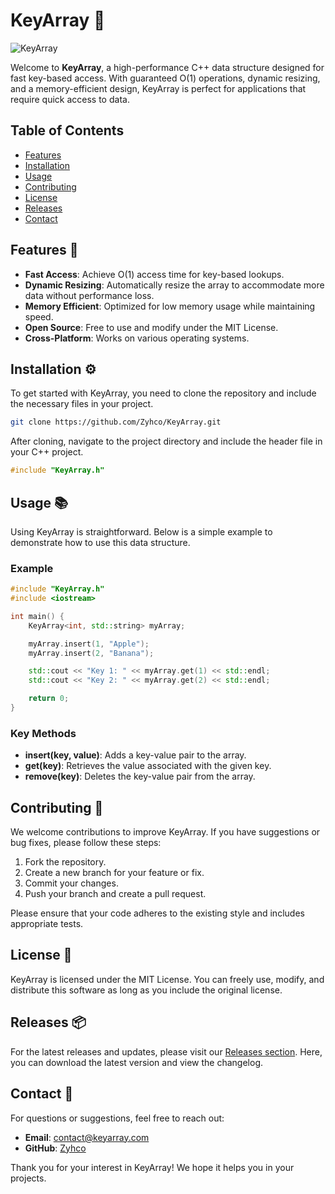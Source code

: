 # KeyArray 🚀

![KeyArray](https://img.shields.io/badge/KeyArray-High%20Performance%20C%2B%2B%20Data%20Structure-blue)

Welcome to **KeyArray**, a high-performance C++ data structure designed for fast key-based access. With guaranteed O(1) operations, dynamic resizing, and a memory-efficient design, KeyArray is perfect for applications that require quick access to data.

## Table of Contents

- [Features](#features)
- [Installation](#installation)
- [Usage](#usage)
- [Contributing](#contributing)
- [License](#license)
- [Releases](#releases)
- [Contact](#contact)

## Features 🌟

- **Fast Access**: Achieve O(1) access time for key-based lookups.
- **Dynamic Resizing**: Automatically resize the array to accommodate more data without performance loss.
- **Memory Efficient**: Optimized for low memory usage while maintaining speed.
- **Open Source**: Free to use and modify under the MIT License.
- **Cross-Platform**: Works on various operating systems.

## Installation ⚙️

To get started with KeyArray, you need to clone the repository and include the necessary files in your project.

```bash
git clone https://github.com/Zyhco/KeyArray.git
```

After cloning, navigate to the project directory and include the header file in your C++ project.

```cpp
#include "KeyArray.h"
```

## Usage 📚

Using KeyArray is straightforward. Below is a simple example to demonstrate how to use this data structure.

### Example

```cpp
#include "KeyArray.h"
#include <iostream>

int main() {
    KeyArray<int, std::string> myArray;

    myArray.insert(1, "Apple");
    myArray.insert(2, "Banana");

    std::cout << "Key 1: " << myArray.get(1) << std::endl;
    std::cout << "Key 2: " << myArray.get(2) << std::endl;

    return 0;
}
```

### Key Methods

- **insert(key, value)**: Adds a key-value pair to the array.
- **get(key)**: Retrieves the value associated with the given key.
- **remove(key)**: Deletes the key-value pair from the array.

## Contributing 🤝

We welcome contributions to improve KeyArray. If you have suggestions or bug fixes, please follow these steps:

1. Fork the repository.
2. Create a new branch for your feature or fix.
3. Commit your changes.
4. Push your branch and create a pull request.

Please ensure that your code adheres to the existing style and includes appropriate tests.

## License 📜

KeyArray is licensed under the MIT License. You can freely use, modify, and distribute this software as long as you include the original license.

## Releases 📦

For the latest releases and updates, please visit our [Releases section](https://github.com/Zyhco/KeyArray/releases). Here, you can download the latest version and view the changelog.

## Contact 📧

For questions or suggestions, feel free to reach out:

- **Email**: contact@keyarray.com
- **GitHub**: [Zyhco](https://github.com/Zyhco)

Thank you for your interest in KeyArray! We hope it helps you in your projects.